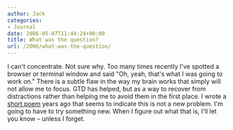 ```yaml
---
author: Jack
categories:
- Journal
date: 2006-05-07T11:44:24+00:00
title: What was the question?
url: /2006/what-was-the-question/
---
```


I can't concentrate. Not sure why. Too many times recently I've spotted a browser or terminal window and said "Oh, yeah, that's what I was going to work on." There is a subtle flaw in the way my brain works that simply will not allow me to focus. GTD has helped, but as a way to recover from distractions rather than helping me to avoid them in the first place. I wrote a [short poem][1] years ago that seems to indicate this is not a new problem. I'm going to have to try something new. When I figure out what that is, I'll let you know &#8211; unless I forget. 

[1]: <https://jackbaty.com/2004/05/15/im-sorry/>